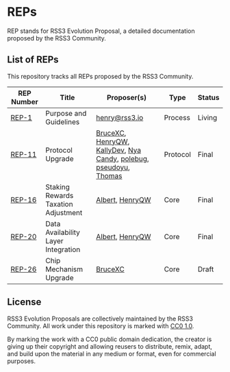 # REPs

REP stands for RSS3 Evolution Proposal, a detailed documentation proposed by the RSS3 Community.

## List of REPs

This repository tracks all REPs proposed by the RSS3 Community.

| REP Number                 | Title                               | Proposer(s)                                                                                                                                                                                                                                                                                             | Type     | Status |
| -------------------------- | ----------------------------------- | ------------------------------------------------------------------------------------------------------------------------------------------------------------------------------------------------------------------------------------------------------------------------------------------------------- | -------- | ------ |
| [REP-1](./REPs/REP-1.md)   | Purpose and Guidelines              | <henry@rss3.io>                                                                                                                                                                                                                                                                                         | Process  | Living |
| [REP-11](./REPs/REP-11.md) | Protocol Upgrade                    | [BruceXC](mailto:xichang1510@gmail.com), [HenryQW](mailto:hi@henry.wang), [KallyDev](mailto:kallydev@gmail.com), [Nya Candy](mailto:github@candinya.com), [polebug](mailto:polebugfly@gmail.com), [pseudoyu](mailto:pseudoyu@connect.hku.hk), [Thomas](mailto:73341653+naaive@users.noreply.github.com) | Protocol | Final  |
| [REP-16](./REPs/REP-16.md) | Staking Rewards Taxation Adjustment | [Albert](mailto:iavl@proton.me), [HenryQW](mailto:hi@henry.wang)                                                                                                                                                                                                                                        | Core     | Final  |
| [REP-20](./REPs/REP-20.md) | Data Availability Layer Integration | [Albert](mailto:iavl@proton.me), [HenryQW](mailto:hi@henry.wang)                                                                                                                                                                                                                                        | Core     | Final  |
| [REP-26](./REPs/REP-26.md) | Chip Mechanism Upgrade              | [BruceXC](mailto:xichang1510@gmail.com)                                                                                                                                                                                                                                                                 | Core     | Draft  |

## License

RSS3 Evolution Proposals are collectively maintained by the RSS3 Community. All work under this repository is marked with [CC0 1.0](./LICENSE).

By marking the work with a CC0 public domain dedication, the creator is giving up their copyright and allowing reusers to distribute, remix, adapt, and build upon the material in any medium or format, even for commercial purposes.
